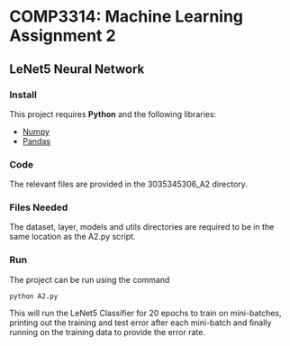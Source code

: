 # COMP3314: Machine Learning Assignment 2

## LeNet5 Neural Network

### Install

This project requires **Python** and the following libraries:

- [Numpy](http://numpy.org)
- [Pandas](http://pandas.pydata.org)

### Code

The relevant files are provided in the 3035345306_A2 directory. 

### Files Needed

The dataset, layer, models and utils directories are required to be in the same location as the A2.py script. 

### Run

The project can be run using the command

```
python A2.py
```

This will run the LeNet5 Classifier for 20 epochs to train on mini-batches, printing out the training and test error after each mini-batch and finally running on the training data to provide the error rate. 